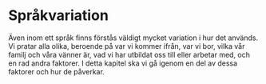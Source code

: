 # Språkvariation

Även inom ett språk finns förstås väldigt mycket variation i hur det används. Vi pratar alla olika, beroende på var vi kommer ifrån, var vi bor, vilka vår familj och våra vänner är, vad vi har utbildat oss till eller arbetar med, och en rad andra faktorer. I detta kapitel ska vi gå igenom en del av dessa faktorer och hur de påverkar. 